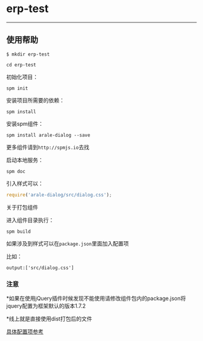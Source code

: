# erp-test

---

## 使用帮助
```
$ mkdir erp-test
```

```
cd erp-test
```

初始化项目：
```
spm init
```

安装项目所需要的依赖：
```
spm install
```
安装spm组件：
```
spm install arale-dialog --save
```
更多组件请到`http://spmjs.io`去找

启动本地服务：
```
spm doc
```
引入样式可以：
```js
require('arale-dialog/src/dialog.css');
```
关于打包组件

进入组件目录执行：
```
spm build
```

如果涉及到样式可以在`package.json`里面加入配置项

比如：
```
output:['src/dialog.css']
```

### 注意

*如果在使用jQuery插件时候发现不能使用请修改组件包内的package.json将jquery配置为框架默认的版本1.7.2

*线上就是直接使用dist打包后的文件

[具体配置项参考](https://github.com/spmjs/docs/tree/3.4/zh-cn/package.json)

